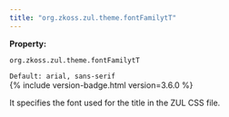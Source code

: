 ```yaml
---
title: "org.zkoss.zul.theme.fontFamilytT"
---
```


**Property:**

`org.zkoss.zul.theme.fontFamilytT `

`Default: arial, sans-serif`  
{% include version-badge.html version=3.6.0 %}

It specifies the font used for the title in the ZUL CSS file.

